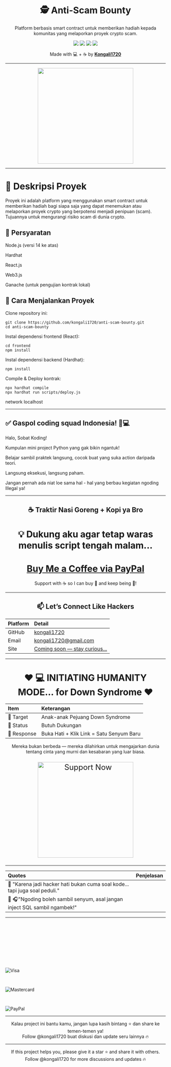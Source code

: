 <h1 align="center">🕵️ Anti-Scam Bounty</h1>

<p align="center">
  Platform berbasis smart contract untuk memberikan hadiah kepada komunitas yang melaporkan proyek crypto scam.
</p>

<p align="center">
  <img src="https://img.shields.io/badge/Python-3.8+-blue?style=flat-square&logo=python">
  <img src="https://img.shields.io/badge/Status-Stable-brightgreen?style=flat-square">
  <img src="https://img.shields.io/badge/Security-Offline🛡️-important?style=flat-square">
  <img src="https://img.shields.io/github/license/kongali1720/keyboard-invader?style=flat-square">
</p>

<p align="center">Made with 💻 + ☕ by <b><a href="https://github.com/kongali1720">Kongali1720</a></b></p>

---

<p align="center"> <img src="https://media1.giphy.com/media/v1.Y2lkPTc5MGI3NjExMTYwNnR2bTNhd2w1d24yYmN1dTRjaTlib3BidWI2ZHY4cXMwbXQwbCZlcD12MV9pbnRlcm5hbF9naWZfYnlfaWQmY3Q9Zw/DqiMTFxiXx0VaVZQbF/giphy.gif" width="300"/> </p>


---

# 🧾 Deskripsi Proyek

Proyek ini adalah platform yang menggunakan smart contract untuk memberikan hadiah bagi siapa saja yang dapat menemukan atau melaporkan
proyek crypto yang berpotensi menjadi penipuan (scam). Tujuannya untuk mengurangi risiko scam di dunia crypto.

## 🧰 Persyaratan

Node.js (versi 14 ke atas)

 Hardhat

 React.js

 Web3.js

Ganache (untuk pengujian kontrak lokal)

## 🚀 Cara Menjalankan Proyek

Clone repository ini:

	git clone https://github.com/kongali1720/anti-scam-bounty.git
	cd anti-scam-bounty

Instal dependensi frontend (React):

	cd frontend
	npm install
 
Instal dependensi backend (Hardhat):

	npm install
 
Compile & Deploy kontrak:

	npx hardhat compile
	npx hardhat run scripts/deploy.js 

network localhost

---

## ✅ Gaspol coding squad Indonesia! 🚀💻

Halo, Sobat Koding!  

Kumpulan mini project Python yang gak bikin ngantuk!  

Belajar sambil praktek langsung, cocok buat yang suka action daripada teori.  

Langsung eksekusi, langsung paham.

Jangan pernah ada niat loe sama hal - hal yang berbau kegiatan ngoding Illegal ya!

---

<h2 align="center">☕ Traktir Nasi Goreng + Kopi ya Bro</h2>

<div align="center">

# 💡 Dukung aku agar tetap waras menulis script tengah malam...

# [Buy Me a Coffee via PayPal](https://www.paypal.com/paypalme/bungtempong99)  
Support with ☕ so I can buy 🍜 and keep being 🧠!

---

<h2>📫 Let’s Connect Like Hackers</h2>

| Platform | Detail |
|:--------|:-------|
| GitHub  | [kongali1720](https://github.com/kongali1720) |
| Email   | [kongali1720@gmail.com](mailto:kongali1720@gmail.com) |
| Site    | [Coming soon — stay curious... ](https://kongali1720.github.io)|

---

# ❤️  💻 INITIATING HUMANITY MODE... for Down Syndrome ❤️
| Item        | Keterangan |
|:------------|:-----------|
| 🎯 Target   | Anak-anak Pejuang Down Syndrome |
| 📡 Status   | Butuh Dukungan |
| 🧠 Response | Buka Hati + Klik Link = Satu Senyum Baru |

  Mereka bukan berbeda — mereka dilahirkan untuk mengajarkan dunia tentang cinta yang murni dan kesabaran yang luar biasa.

<p align="center" style="font-size: 1.5rem;">
  <a href="https://mydonation4ds.github.io/" target="_blank" style="display: inline-block;">
    <img 
      src="https://img.shields.io/badge/SUPPORT--NOW-%23FF6600?style=for-the-badge&logo=heart&logoColor=white&labelColor=white&color=FF6600" 
      alt="Support Now" 
      style="width: 300px; height: auto;" 
    />
  </a>
</p>

---

| Quotes | Penjelasan |
|:-------|:-----------|
| 🧡 "Karena jadi hacker hati bukan cuma soal kode... tapi juga soal peduli." |  |
| 🧠 🎧"Ngoding boleh sambil senyum, asal jangan inject SQL sambil ngambek!" |  |

---

<p align="center" style="display: flex; justify-content: center; align-items: flex-end; gap: 50px; margin-top: 20px; height: 80px;">
  <div style="height: 60px; display: flex; align-items: flex-end;">
    <img src="https://upload.wikimedia.org/wikipedia/commons/thumb/4/41/Visa_Logo.png/100px-Visa_Logo.png" alt="Visa" style="max-height: 100%; max-width: 120px;" />
  </div>
  <div style="height: 60px; display: flex; align-items: flex-end;">
    <img src="https://upload.wikimedia.org/wikipedia/commons/thumb/2/2a/Mastercard-logo.svg/100px-Mastercard-logo.svg.png" alt="Mastercard" style="max-height: 100%; max-width: 120px;" />
  </div>
  <div style="height: 60px; display: flex; align-items: flex-end;">
    <img src="https://upload.wikimedia.org/wikipedia/commons/thumb/3/39/PayPal_logo.svg/100px-PayPal_logo.svg.png" alt="PayPal" style="max-height: 100%; max-width: 120px;" />
  </div>
</p>

---

Kalau project ini bantu kamu, jangan lupa kasih bintang ⭐ dan share ke temen-temen ya!  
Follow @kongali1720 buat diskusi dan update seru lainnya 🔥

---

If this project helps you, please give it a star ⭐ and share it with others.  
Follow @kongali1720 for more discussions and updates 🔥


